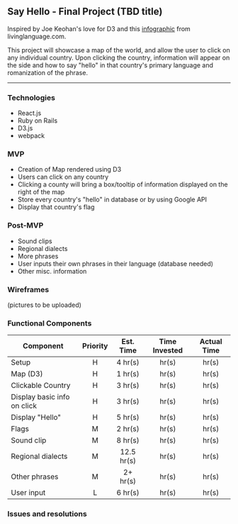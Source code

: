 ## Say Hello - Final Project (TBD title)

Inspired by Joe Keohan's love for D3 and this [infographic](https://i.pinimg.com/originals/55/ee/0b/55ee0bf828b83c1a1416c7cb1732d43f.jpg) from livinglanguage.com.

This project will showcase a map of the world, and allow the user to click on any individual country. Upon clicking the country, information will appear on the side and how to say "hello" in that country's primary language and romanization of the phrase.


---

### Technologies
- React.js
- Ruby on Rails
- D3.js
- webpack

### MVP

- Creation of Map rendered using D3
- Users can click on any country
- Clicking a county will bring a box/tooltip of information displayed on the right of the map
- Store every country's "hello" in database or by using Google API
- Display that country's flag

### Post-MVP

- Sound clips
- Regional dialects
- More phrases
- User inputs their own phrases in their language (database needed)
- Other misc. information

### Wireframes

(pictures to be uploaded)

### Functional Components

| Component | Priority | Est. Time | Time Invested | Actual Time |
| ------------- | :---: | :-----: | :-----: | :-----: |
| Setup | H | 4 hr(s) |  hr(s) |  hr(s) |
| Map (D3) | H | 1 hr(s) |  hr(s) |  hr(s) |
| Clickable Country | H | 3 hr(s) |  hr(s) |  hr(s) |
| Display basic info on click | H | 3 hr(s) |  hr(s) |  hr(s) |
| Display "Hello" | H | 5 hr(s) |  hr(s) |  hr(s) |
| Flags | M | 2 hr(s) |  hr(s) |  hr(s) |
| Sound clip | M | 8 hr(s) |  hr(s) |  hr(s) |
| Regional dialects | M | 12.5 hr(s) |  hr(s) |  hr(s) |
| Other phrases | M | 2+ hr(s) |  hr(s) |  hr(s) |
| User input | L | 6 hr(s) |  hr(s) |  hr(s) |

### Issues and resolutions
